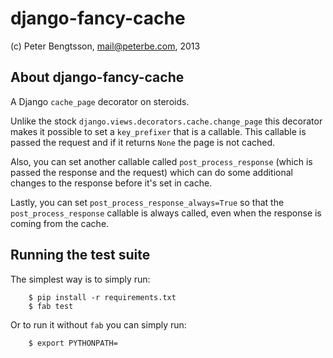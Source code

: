 django-fancy-cache
==================

(c) Peter Bengtsson, mail@peterbe.com, 2013

About django-fancy-cache
------------------------

A Django `cache_page` decorator on steroids.

Unlike the stock `django.views.decorators.cache.change_page` this
decorator makes it possible to set a `key_prefixer` that is a
callable. This callable is passed the request and if it returns `None`
the page is not cached.

Also, you can set another callable called `post_process_response`
(which is passed the response and the request) which can do some
additional changes to the response before it's set in cache.

Lastly, you can set `post_process_response_always=True` so that the
`post_process_response` callable is always called, even when the
response is coming from the cache.


Running the test suite
----------------------

The simplest way is to simply run:

        $ pip install -r requirements.txt
        $ fab test

Or to run it without `fab` you can simply run:

        $ export PYTHONPATH=
